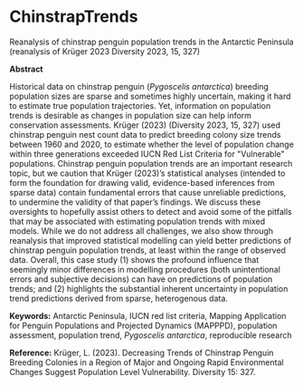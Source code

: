 # ChinstrapTrends
Reanalysis of chinstrap penguin population trends in the Antarctic Peninsula (reanalysis of Krüger 2023 Diversity 2023, 15, 327)


**Abstract**

Historical data on chinstrap penguin (_Pygoscelis antarctica_) breeding population sizes are sparse and sometimes highly uncertain, making it hard to estimate true population trajectories. Yet, information on population trends is desirable as changes in population size can help inform conservation assessments. Krüger (2023) (Diversity 2023, 15, 327) used chinstrap penguin nest count data to predict breeding colony size trends between 1960 and 2020, to estimate whether the level of population change within three generations exceeded IUCN Red List Criteria for "Vulnerable" populations. Chinstrap penguin population trends are an important research topic, but we caution that Krüger (2023)’s statistical analyses (intended to form the foundation for drawing valid, evidence-based inferences from sparse data) contain fundamental errors that cause unreliable predictions, to undermine the validity of that paper’s findings. We discuss these oversights to hopefully assist others to detect and avoid some of the pitfalls that may be associated with estimating population trends with mixed models. While we do not address all challenges, we also show through reanalysis that improved statistical modelling can yield better predictions of chinstrap penguin population trends, at least within the range of observed data. Overall, this case study (1) shows the profound influence that seemingly minor differences in modelling procedures (both unintentional errors and subjective decisions) can have on predictions of population trends; and (2) highlights the substantial inherent uncertainty in population trend predictions derived from sparse, heterogenous data.

**Keywords:** Antarctic Peninsula, IUCN red list criteria, Mapping Application for Penguin Populations and Projected Dynamics (MAPPPD), population assessment, population trend, _Pygoscelis antarctica_, reproducible research

**Reference:**
Krüger, L. (2023). Decreasing Trends of Chinstrap Penguin Breeding Colonies in a Region of Major and Ongoing Rapid Environmental Changes Suggest Population Level Vulnerability. Diversity 15: 327.
